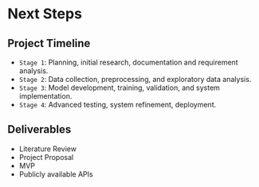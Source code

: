 # Next Steps

## Project Timeline

- `Stage 1`: Planning, initial research, documentation and requirement analysis.
- `Stage 2`: Data collection, preprocessing, and exploratory data analysis.
- `Stage 3`: Model development, training, validation, and system implementation.
- `Stage 4`: Advanced testing, system refinement, deployment.

## Deliverables

- Literature Review
- Project Proposal
- MVP
- Publicly available APIs
